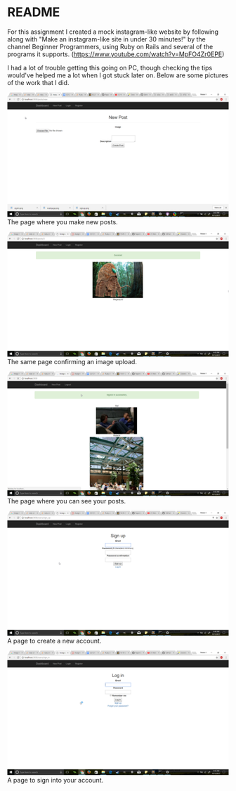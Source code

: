 # README

For this assignment I created a mock instagram-like website by following along with "Make an instagram-like site in under 30 minutes!" by the channel Beginner Programmers, using Ruby on Rails and several of the programs it supports. (https://www.youtube.com/watch?v=MpFO4Zr0EPE)

I had a lot of trouble getting this going on PC, though checking the tips would've helped me a lot when I got stuck later on. Below are some pictures of the work that I did.

![Add Image](https://github.com/hmc-cs-alligator/hmc-cs-alligotor-s-Instagram/blob/master/AddImage.png)
The page where you make new posts.


![Added Image](https://github.com/hmc-cs-alligator/hmc-cs-alligotor-s-Instagram/blob/master/addedimage.png)
The same page confirming an image upload.


![Main Page](https://github.com/hmc-cs-alligator/hmc-cs-alligotor-s-Instagram/blob/master/mainpage.png)
The page where you can see your posts.


![Sign Up](https://github.com/hmc-cs-alligator/hmc-cs-alligotor-s-Instagram/blob/master/signup.png)
A page to create a new account.


![Sign In](https://github.com/hmc-cs-alligator/hmc-cs-alligotor-s-Instagram/blob/master/signin.png)
A page to sign into your account.
